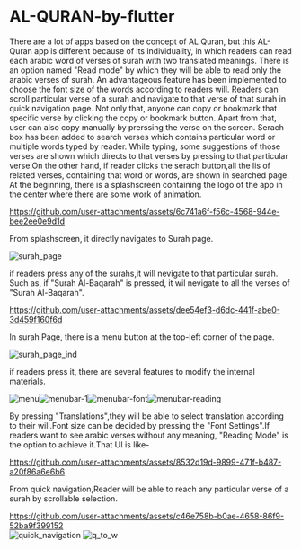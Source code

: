 # AL-QURAN-by-flutter

There are a lot of apps based on the concept of AL Quran, but this AL-Quran app is different because of its individuality, in which readers can read each arabic word of verses of surah with two translated meanings. There is an option named "Read mode" by which they will be able to read only the arabic verses of surah. An advantageous feature has been implemented to choose the font size of the words according to readers will. Readers can scroll particular verse of a surah and navigate to that verse of that surah in quick navigation page. Not only that, anyone can copy or bookmark that specific verse by clicking the copy or bookmark button. Apart from that, user can also copy manually by prerssing the verse on the screen. Serach box has been added to search verses which contains particular word or multiple words typed by reader. While typing, some suggestions of those verses are shown which directs to that verses by pressing to that particular verse.On the other hand, if reader clicks the serach button,all the lis of  related verses, containing that word or words, are shown in searched page.
At the beginning, there is a splashscreen containing the logo of the app in the center where there are some work of animation.



https://github.com/user-attachments/assets/6c741a6f-f56c-4568-944e-bee2ee0e9d1d

From splashscreen, it directly navigates to Surah page.

![surah_page](https://github.com/user-attachments/assets/042d9e14-53dd-4b4b-b8a8-7d987b732729)

if readers press any of the surahs,it will nevigate to that particular surah. Such as, if "Surah Al-Baqarah" is pressed, it wil nevigate to all the verses of "Surah Al-Baqarah".

https://github.com/user-attachments/assets/dee54ef3-d6dc-441f-abe0-3d459f160f6d

In surah Page, there is a menu button at the top-left corner of the page.

![surah_page_ind](https://github.com/user-attachments/assets/b9210eda-611e-4145-bb2e-4840bee525b8)

if readers press it, there are several features to modify the internal materials. 

![menu](https://github.com/user-attachments/assets/1a782c1a-f800-4483-9449-a2fd89a918c6)![menubar-1](https://github.com/user-attachments/assets/251c402e-dac9-4fff-be8e-3ae8974e32bd)![menubar-font](https://github.com/user-attachments/assets/7364ab5a-c723-4d43-b537-57b31623f93b)![menubar-reading](https://github.com/user-attachments/assets/dc730310-ac0b-49e9-8e5e-95be276a6368)

By pressing "Translations",they will be able to select translation according to their will.Font size can be decided by pressing the "Font Settings".If readers want to see arabic verses without any meaning, "Reading Mode" is the option to achieve it.That UI is like-



https://github.com/user-attachments/assets/8532d19d-9899-471f-b487-a20f86a6e6b6


From quick navigation,Reader will be able to reach any particular verse of a surah by scrollable selection.


https://github.com/user-attachments/assets/c46e758b-b0ae-4658-86f9-52ba9f399152  
![quick_navigation](https://github.com/user-attachments/assets/11b23173-9d06-435b-9553-7e48e1aa2713)  ![q_to_w](https://github.com/user-attachments/assets/7fae458b-769a-422f-9db7-f4a871c22582)

